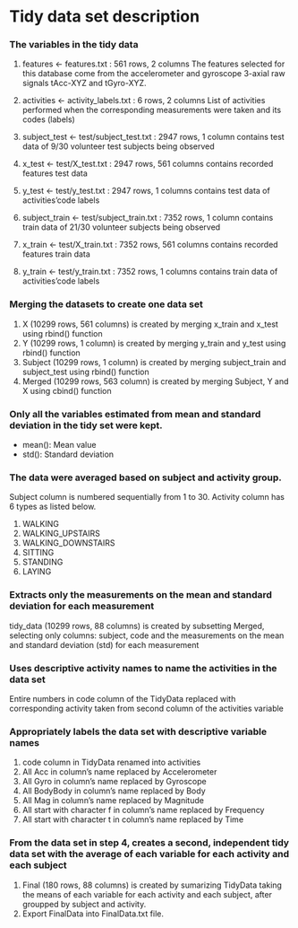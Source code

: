 # Tidy data set description

### The variables in the tidy data

1. features <- features.txt : 561 rows, 2 columns
The features selected for this database come from the accelerometer and gyroscope 3-axial raw signals tAcc-XYZ and tGyro-XYZ.

2. activities <- activity_labels.txt : 6 rows, 2 columns
List of activities performed when the corresponding measurements were taken and its codes (labels)

3. subject_test <- test/subject_test.txt : 2947 rows, 1 column
contains test data of 9/30 volunteer test subjects being observed

4. x_test <- test/X_test.txt : 2947 rows, 561 columns
contains recorded features test data

5. y_test <- test/y_test.txt : 2947 rows, 1 columns
contains test data of activities’code labels

6. subject_train <- test/subject_train.txt : 7352 rows, 1 column
contains train data of 21/30 volunteer subjects being observed

7. x_train <- test/X_train.txt : 7352 rows, 561 columns
contains recorded features train data

8. y_train <- test/y_train.txt : 7352 rows, 1 columns
contains train data of activities’code labels

### Merging the datasets to create one data set

1. X (10299 rows, 561 columns) is created by merging x_train and x_test using  rbind() function
2. Y (10299 rows, 1 column) is created by merging y_train and y_test using rbind() function
3. Subject (10299 rows, 1 column) is created by merging subject_train and subject_test using rbind() function
4. Merged (10299 rows, 563 column) is created by merging Subject, Y and X using cbind() function

### Only all the variables estimated from mean and standard deviation in the tidy set were kept.

* mean(): Mean value
* std(): Standard deviation

### The data were averaged based on subject and activity group.

Subject column is numbered sequentially from 1 to 30.
Activity column has 6 types as listed below.
1. WALKING
2. WALKING_UPSTAIRS
3. WALKING_DOWNSTAIRS
4. SITTING
5. STANDING
6. LAYING

### Extracts only the measurements on the mean and standard deviation for each measurement

tidy_data (10299 rows, 88 columns) is created by subsetting Merged, selecting only columns: subject, code and the measurements on the mean and standard deviation (std) for each measurement

### Uses descriptive activity names to name the activities in the data set

Entire numbers in code column of the TidyData replaced with corresponding activity taken from second column of the activities variable

### Appropriately labels the data set with descriptive variable names

1. code column in TidyData renamed into activities
2. All Acc in column’s name replaced by Accelerometer
3. All Gyro in column’s name replaced by Gyroscope
4. All BodyBody in column’s name replaced by Body
5. All Mag in column’s name replaced by Magnitude
6. All start with character f in column’s name replaced by Frequency
7. All start with character t in column’s name replaced by Time

### From the data set in step 4, creates a second, independent tidy data set with the average of each variable for each activity and each subject

1. Final (180 rows, 88 columns) is created by sumarizing TidyData taking the means of each variable for each activity and each subject, after groupped by subject and activity.
2. Export FinalData into FinalData.txt file.
